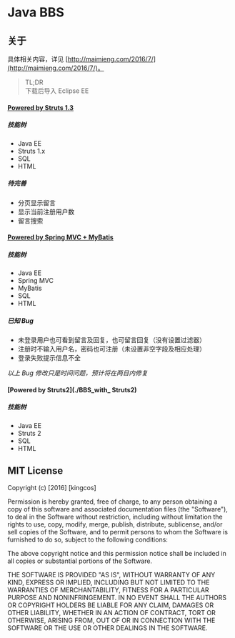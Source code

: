 # Java BBS

## 关于

具体相关内容，详见 [http://maimieng.com/2016/7/](http://maimieng.com/2016/7/)。

> TL;DR
> <br>
> 下载后导入 Eclipse EE

#### [Powered by Struts 1.3](./BBS_by_mm)

##### 技能树

- Java EE
- Struts 1.x
- SQL
- HTML

##### 待完善

- 分页显示留言
- 显示当前注册用户数
- 留言搜索

#### [Powered by Spring MVC + MyBatis](./BBS_with_SpringMVC_MyBatis)

##### 技能树

- Java EE
- Spring MVC
- MyBatis
- SQL
- HTML

##### 已知 Bug

- 未登录用户也可看到留言及回复，也可留言回复（没有设置过滤器）
- 注册时不输入用户名，密码也可注册（未设置非空字段及相应处理）
- 登录失败提示信息不全

*以上 Bug 修改只是时间问题，预计将在两日内修复*

#### [Powered by Struts2](./BBS_with_ Struts2)

##### 技能树

- Java EE
- Struts 2
- SQL
- HTML

## MIT License

Copyright (c) [2016] [kingcos]

Permission is hereby granted, free of charge, to any person obtaining a copy
of this software and associated documentation files (the "Software"), to deal
in the Software without restriction, including without limitation the rights
to use, copy, modify, merge, publish, distribute, sublicense, and/or sell
copies of the Software, and to permit persons to whom the Software is
furnished to do so, subject to the following conditions:

The above copyright notice and this permission notice shall be included in all
copies or substantial portions of the Software.

THE SOFTWARE IS PROVIDED "AS IS", WITHOUT WARRANTY OF ANY KIND, EXPRESS OR
IMPLIED, INCLUDING BUT NOT LIMITED TO THE WARRANTIES OF MERCHANTABILITY,
FITNESS FOR A PARTICULAR PURPOSE AND NONINFRINGEMENT. IN NO EVENT SHALL THE
AUTHORS OR COPYRIGHT HOLDERS BE LIABLE FOR ANY CLAIM, DAMAGES OR OTHER
LIABILITY, WHETHER IN AN ACTION OF CONTRACT, TORT OR OTHERWISE, ARISING FROM,
OUT OF OR IN CONNECTION WITH THE SOFTWARE OR THE USE OR OTHER DEALINGS IN THE
SOFTWARE.
